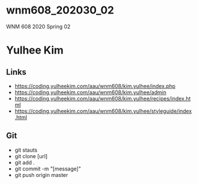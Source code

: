 # wnm608_202030_02
WNM 608 2020 Spring 02

# Yulhee Kim

## Links

- https://coding.yulheekim.com/aau/wnm608/kim.yulhee/index.php
- https://coding.yulheekim.com/aau/wnm608/kim.yulhee/admin
- https://coding.yulheekim.com/aau/wnm608/kim.yulhee/recipes/index.html
- https://coding.yulheekim.com/aau/wnm608/kim.yulhee/styleguide/index.html

## Git

- git stauts
- git clone [url]
- git add .
- git commit -m "[message]"
- git push origin master